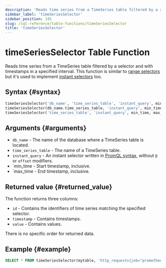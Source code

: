 ```yaml
---
description: 'Reads time series from a TimeSeries table filtered by a selector and with timestamps in a specified interval.'
sidebar_label: 'timeSeriesSelector'
sidebar_position: 145
slug: /sql-reference/table-functions/timeSeriesSelector
title: 'timeSeriesSelector'
---
```


# timeSeriesSelector Table Function

Reads time series from a TimeSeries table filtered by a selector and with timestamps in a specified interval.
This function is similar to [range selectors](https://prometheus.io/docs/prometheus/latest/querying/basics/#range-vector-selectors) but it's used to implement [instant selectors](https://prometheus.io/docs/prometheus/latest/querying/basics/#instant-vector-selectors) too.

## Syntax {#syntax}

```sql
timeSeriesSelector('db_name', 'time_series_table', 'instant_query', min_time, max_time)
timeSeriesSelector(db_name.time_series_table, 'instant_query', min_time, max_time)
timeSeriesSelector('time_series_table', 'instant_query', min_time, max_time)
```

## Arguments {#arguments}

- `db_name` - The name of the database where a TimeSeries table is located.
- `time_series_table` - The name of a TimeSeries table.
- `instant_query` - An instant selector written in [PromQL syntax](https://prometheus.io/docs/prometheus/latest/querying/basics/#instant-vector-selectors), without `@` or `offset` modifiers.
- `min_time - Start timestamp, inclusive.
- `max_time - End timestamp, inclusive.

## Returned value {#returned_value}

The function returns three columns:
- `id` - Contains the identifiers of time series matching the specified selector.
- `timestamp` - Contains timestamps.
- `value` - Contains values.

There is no specific order for returned data.

## Example {#example}

```sql
SELECT * FROM timeSeriesSelector(mytable, 'http_requests{job="prometheus"}', now() - INTERVAL 10 MINUTES, now())
```
